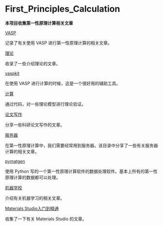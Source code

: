# First_Principles_Calculation

**本项目收集第一性原理计算相关文章**

[VASP](VASP.md)

记录了有关使用 VASP 进行第一性原理计算的相关文章。

[理论](理论.md)

收录了一些介绍理论的文章。

[vaspkit](vaspkit.md)

在使用 VASP 进行计算的时候，这是一个很好用的辅助工具。

[计算](计算.md)

通过代码，对一些理论模型进行理论验证。

[论文写作](论文写作.md)

分享一些科研论文写作的文章。

[服务器](服务器.md)

在第一性原理计算中，我们需要经常用到服务器。该目录中分享了一些有关服务器计算的相关文章。

[pymatgen](pymatgen.md)

使用 Python 写的一个第一性原理计算软件的数据处理软件。基本上所有的第一性原理计算的数据都可以处理。

[机器学校](机器学习.md)

介绍有关机器学习的相关文章。

[Materials Studio入门到精通](Materials_Studio.md)

收集了一下有关 Materials Studio 的文章。